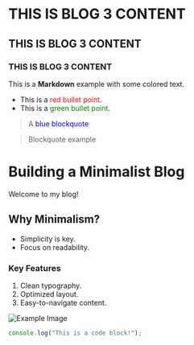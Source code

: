 # THIS IS BLOG 3 CONTENT
## THIS IS BLOG 3 CONTENT
### THIS IS BLOG 3 CONTENT

This is a **Markdown** example with some colored text.

- This is a <span style="color: red;">red bullet point</span>.
- This is a <span style="color: green;">green bullet point</span>.

> A <span style="color: blue;">blue blockquote</span>

> Blockquote example

# Building a Minimalist Blog

Welcome to my blog!

## Why Minimalism?

- Simplicity is key.
- Focus on readability.

### Key Features

1. Clean typography.
2. Optimized layout.
3. Easy-to-navigate content.

![Example Image](https://example.com/image.jpg)

```javascript
console.log("This is a code block!");
